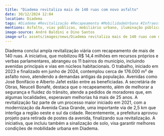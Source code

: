 ```yaml
---
title: "Diadema revitaliza mais de 140 ruas com novo asfalto"
date: 30/12/2024 12:04
location: Diadema
tags: #Diadema #Revitalização #Recapeamento #MobilidadeUrbana #Infraestrutura #abc360noticias
mentions: Asfalto, vias públicas, mobiliário urbano, iluminação pública, sinalização de solo, recapeamento, ruas, avenidas, bairros (Conceição, Serraria, Canhema, Taboão, Campanário),  Avenida José Bonifácio, Avenida Dona Ruyce Ferraz Alvim, Avenida Afonso Monteiro da Cruz, Avenida Alberto Jafet, Avenida Maria Cândida de Oliveira, Avenida Assembleia, Avenida Casa Grande,  núcleos habitacionais,  passagens, travessas, vielas,  Prefeitura de Diadema, Secretaria de Obras, Neuceli Bonafé, ENEL, verbas parlamentares.
image-source: André Baldini e Dino Santos
image-url: assets/images/news/Diadema revitaliza mais de 140 ruas com novo asfalto.jpg
---
```


Diadema conclui ampla revitalização viária com recapeamento de mais de 140 ruas.  A iniciativa, que mobilizou R$ 14,4 milhões em recursos próprios e verbas parlamentares, abrangeu os 11 bairros do município, incluindo avenidas principais e vias em núcleos habitacionais.  O trabalho, iniciado em 2023 e finalizado em junho de 2024,  contemplou cerca de 176.000 m² de asfalto novo, atendendo a demandas antigas da população. Avenidas como José Bonifácio e Alberto Jafet estão entre as beneficiadas.  A secretária de Obras, Neuceli Bonafé, destaca que o recapeamento, além de melhorar a segurança e fluidez do trânsito, atende a pedidos de moradores que, em algumas localidades, esperavam melhorias há mais de 25 anos. A revitalização faz parte de um processo maior iniciado em 2021, com a modernização da Avenida Casa Grande, uma importante via de 2,5 km que interliga a região oeste e sul da cidade.  Recentemente, a prefeitura aprovou projeto para retirada de postes da avenida, finalizando sua revitalização.  A iniciativa, que incluiu também a sinalização de solo, visa garantir melhores condições de mobilidade urbana em Diadema.
